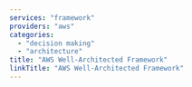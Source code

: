 ```yaml
---
services: "framework"
providers: "aws"
categories:
  - "decision making"
  - "architecture"
title: "AWS Well-Architected Framework"
linkTitle: "AWS Well-Architected Framework"
---
```

